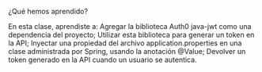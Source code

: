 ¿Qué hemos aprendido?

En esta clase, aprendiste a:
Agregar la biblioteca Auth0 java-jwt como una dependencia del proyecto;
Utilizar esta biblioteca para generar un token en la API;
Inyectar una propiedad del archivo application.properties en una clase administrada por Spring, usando la anotación @Value;
Devolver un token generado en la API cuando un usuario se autentica.